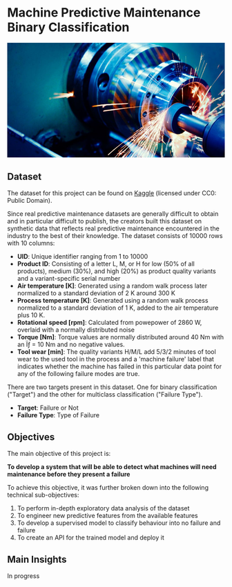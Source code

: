 # Machine Predictive Maintenance Binary Classification

![project header](images/header.png)

## Dataset
The dataset for this project can be found on [Kaggle](https://www.kaggle.com/datasets/shivamb/machine-predictive-maintenance-classification) (licensed under CC0: Public Domain). 

Since real predictive maintenance datasets are generally difficult to obtain and in particular difficult to publish, the creators built this dataset on synthetic data that reflects real predictive maintenance encountered in the industry to the best of their knowledge. The dataset consists of 10000 rows with 10 columns:

- **UID**: Unique identifier ranging from 1 to 10000
- **Product ID**: Consisting of a letter L, M, or H for low (50% of all products), medium (30%), and high (20%) as product quality variants and a variant-specific serial number
- **Air temperature [K]**: Generated using a random walk process later normalized to a standard deviation of 2 K around 300 K
- **Process temperature [K]**: Generated using a random walk process normalized to a standard deviation of 1 K, added to the air temperature plus 10 K.
- **Rotational speed [rpm]**: Calculated from powepower of 2860 W, overlaid with a normally distributed noise
- **Torque [Nm]**: Torque values are normally distributed around 40 Nm with an Ïƒ = 10 Nm and no negative values.
- **Tool wear [min]**: The quality variants H/M/L add 5/3/2 minutes of tool wear to the used tool in the process and a 'machine failure' label that indicates whether the machine has failed in this particular data point for any of the following failure modes are true.

There are two targets present in this dataset. One for binary classification ("Target") and the other for multiclass classification ("Failure Type").
- **Target**: Failure or Not
- **Failure Type**: Type of Failure

## Objectives
The main objective of this project is:

**To develop a system that will be able to detect what machines will need maintenance before they present a failure**

To achieve this objective, it was further broken down into the following technical sub-objectives:

1. To perform in-depth exploratory data analysis of the dataset
2. To engineer new predictive features from the available features
3. To develop a supervised model to classify behaviour into no failure and failure
4. To create an API for the trained model and deploy it

## Main Insights
In progress
